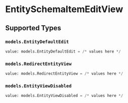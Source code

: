 # EntitySchemaItemEditView


## Supported Types

### `models.EntityDefaultEdit`

```python
value: models.EntityDefaultEdit = /* values here */
```

### `models.RedirectEntityView`

```python
value: models.RedirectEntityView = /* values here */
```

### `models.EntityViewDisabled`

```python
value: models.EntityViewDisabled = /* values here */
```

